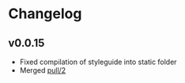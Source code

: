 # Changelog

## v0.0.15

* Fixed compilation of styleguide into static folder
* Merged [pull/2](https://github.com/badoo/styleguide/pull/2)
